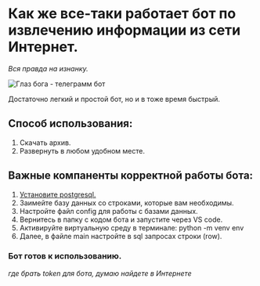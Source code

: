 # Как же все-таки работает бот по извлечению информации из сети Интернет.

_Вся правда на изнанку._

![Глаз бога - телеграмм бот](https://vestnik19.kz/uploads/news/3113/news3113.jpg)

Достаточно легкий и простой бот, но и в тоже время быстрый.

## Способ использования:

1. Скачать архив.
2. Развернуть в любом удобном месте.
   
## Важные компаненты корректной работы бота:

1. [Установите postgresql.](https://www.postgresql.org/download/)
2. Заимейте базу данных со строками, которые вам необходимы.
3. Настройте файл config для работы с базами данных.
4. Вернитесь в папку с кодом бота и запустите через VS code.
5. Активируйте виртуальную среду в терминале: python -m venv env
6. Далее, в файле main настройте в sql запросах строки (row).

### Бот готов к использованию.

_где брать token для бота, думаю найдете в Интернете_
